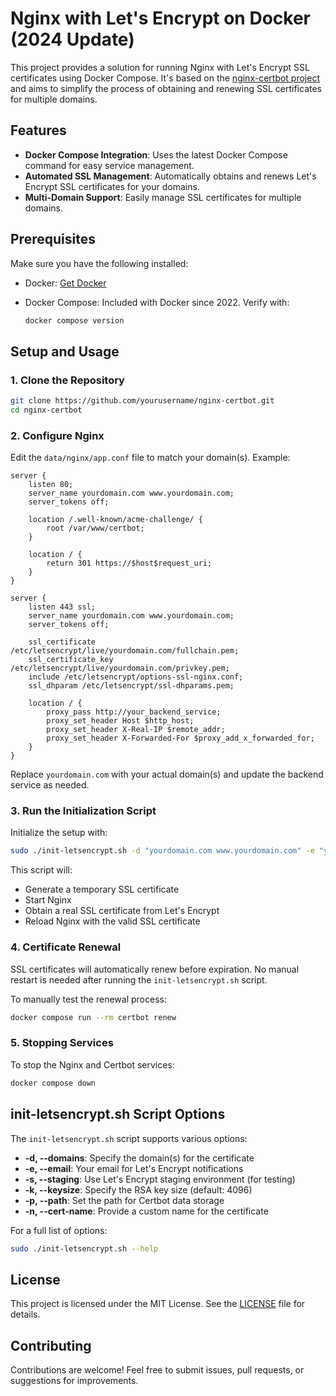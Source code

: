 # Nginx with Let's Encrypt on Docker (2024 Update)

This project provides a solution for running Nginx with Let's Encrypt SSL certificates using Docker Compose. It's based on the [nginx-certbot project](https://github.com/wmnnd/nginx-certbot) and aims to simplify the process of obtaining and renewing SSL certificates for multiple domains.

## Features

- **Docker Compose Integration**: Uses the latest Docker Compose command for easy service management.
- **Automated SSL Management**: Automatically obtains and renews Let's Encrypt SSL certificates for your domains.
- **Multi-Domain Support**: Easily manage SSL certificates for multiple domains.

## Prerequisites

Make sure you have the following installed:

- Docker: [Get Docker](https://docs.docker.com/get-docker/)
- Docker Compose: Included with Docker since 2022. Verify with:

    ```bash
    docker compose version
    ```

## Setup and Usage

### 1. Clone the Repository

```bash
git clone https://github.com/yourusername/nginx-certbot.git
cd nginx-certbot
```

### 2. Configure Nginx

Edit the `data/nginx/app.conf` file to match your domain(s). Example:

```nginx
server {
    listen 80;
    server_name yourdomain.com www.yourdomain.com;
    server_tokens off;

    location /.well-known/acme-challenge/ {
        root /var/www/certbot;
    }

    location / {
        return 301 https://$host$request_uri;
    }
}

server {
    listen 443 ssl;
    server_name yourdomain.com www.yourdomain.com;
    server_tokens off;

    ssl_certificate /etc/letsencrypt/live/yourdomain.com/fullchain.pem;
    ssl_certificate_key /etc/letsencrypt/live/yourdomain.com/privkey.pem;
    include /etc/letsencrypt/options-ssl-nginx.conf;
    ssl_dhparam /etc/letsencrypt/ssl-dhparams.pem;

    location / {
        proxy_pass http://your_backend_service;
        proxy_set_header Host $http_host;
        proxy_set_header X-Real-IP $remote_addr;
        proxy_set_header X-Forwarded-For $proxy_add_x_forwarded_for;
    }
}
```

Replace `yourdomain.com` with your actual domain(s) and update the backend service as needed.

### 3. Run the Initialization Script

Initialize the setup with:

```bash
sudo ./init-letsencrypt.sh -d "yourdomain.com www.yourdomain.com" -e "your-email@example.com"
```

This script will:

- Generate a temporary SSL certificate
- Start Nginx
- Obtain a real SSL certificate from Let's Encrypt
- Reload Nginx with the valid SSL certificate

### 4. Certificate Renewal

SSL certificates will automatically renew before expiration. No manual restart is needed after running the `init-letsencrypt.sh` script.

To manually test the renewal process:

```bash
docker compose run --rm certbot renew
```

### 5. Stopping Services

To stop the Nginx and Certbot services:

```bash
docker compose down
```

## init-letsencrypt.sh Script Options

The `init-letsencrypt.sh` script supports various options:

- **-d, --domains**: Specify the domain(s) for the certificate
- **-e, --email**: Your email for Let's Encrypt notifications
- **-s, --staging**: Use Let's Encrypt staging environment (for testing)
- **-k, --keysize**: Specify the RSA key size (default: 4096)
- **-p, --path**: Set the path for Certbot data storage
- **-n, --cert-name**: Provide a custom name for the certificate

For a full list of options:

```bash
sudo ./init-letsencrypt.sh --help
```

## License

This project is licensed under the MIT License. See the [LICENSE](LICENSE) file for details.

## Contributing

Contributions are welcome! Feel free to submit issues, pull requests, or suggestions for improvements.

